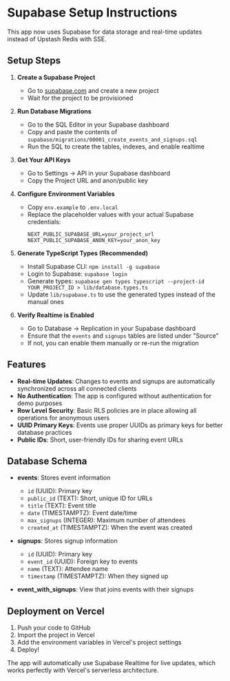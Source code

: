 # Supabase Setup Instructions

This app now uses Supabase for data storage and real-time updates instead of Upstash Redis with SSE.

## Setup Steps

1. **Create a Supabase Project**
   - Go to [supabase.com](https://supabase.com) and create a new project
   - Wait for the project to be provisioned

2. **Run Database Migrations**
   - Go to the SQL Editor in your Supabase dashboard
   - Copy and paste the contents of `supabase/migrations/00001_create_events_and_signups.sql`
   - Run the SQL to create the tables, indexes, and enable realtime

3. **Get Your API Keys**
   - Go to Settings → API in your Supabase dashboard
   - Copy the Project URL and anon/public key

4. **Configure Environment Variables**
   - Copy `env.example` to `.env.local`
   - Replace the placeholder values with your actual Supabase credentials:
     ```
     NEXT_PUBLIC_SUPABASE_URL=your_project_url
     NEXT_PUBLIC_SUPABASE_ANON_KEY=your_anon_key
     ```

5. **Generate TypeScript Types (Recommended)**
   - Install Supabase CLI: `npm install -g supabase`
   - Login to Supabase: `supabase login`
   - Generate types: `supabase gen types typescript --project-id YOUR_PROJECT_ID > lib/database.types.ts`
   - Update `lib/supabase.ts` to use the generated types instead of the manual ones

6. **Verify Realtime is Enabled**
   - Go to Database → Replication in your Supabase dashboard
   - Ensure that the `events` and `signups` tables are listed under "Source"
   - If not, you can enable them manually or re-run the migration

## Features

- **Real-time Updates**: Changes to events and signups are automatically synchronized across all connected clients
- **No Authentication**: The app is configured without authentication for demo purposes
- **Row Level Security**: Basic RLS policies are in place allowing all operations for anonymous users
- **UUID Primary Keys**: Events use proper UUIDs as primary keys for better database practices
- **Public IDs**: Short, user-friendly IDs for sharing event URLs

## Database Schema

- **events**: Stores event information
  - `id` (UUID): Primary key
  - `public_id` (TEXT): Short, unique ID for URLs
  - `title` (TEXT): Event title
  - `date` (TIMESTAMPTZ): Event date/time
  - `max_signups` (INTEGER): Maximum number of attendees
  - `created_at` (TIMESTAMPTZ): When the event was created

- **signups**: Stores signup information
  - `id` (UUID): Primary key
  - `event_id` (UUID): Foreign key to events
  - `name` (TEXT): Attendee name
  - `timestamp` (TIMESTAMPTZ): When they signed up

- **event_with_signups**: View that joins events with their signups

## Deployment on Vercel

1. Push your code to GitHub
2. Import the project in Vercel
3. Add the environment variables in Vercel's project settings
4. Deploy!

The app will automatically use Supabase Realtime for live updates, which works perfectly with Vercel's serverless architecture. 